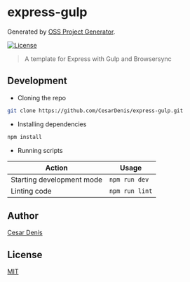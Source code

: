 # express-gulp

Generated by [OSS Project Generator](http://bit.ly/generator-oss-project).

[![License][license-badge]][license-url]

> A template for Express with Gulp and Browsersync

## Development

* Cloning the repo

```bash
git clone https://github.com/CesarDenis/express-gulp.git
```

* Installing dependencies

```bash
npm install
```

* Running scripts

Action | Usage
---    | ---
Starting development mode                | `npm run dev`
Linting code                             | `npm run lint`

## Author

[Cesar Denis](https://twitter.com/CesarDenis)

## License

[MIT](https://github.com/CesarDenis/express-gulp/blob/master/LICENSE)

[license-badge]: https://img.shields.io/github/license/CesarDenis/express-gulp.svg
[license-url]: https://opensource.org/licenses/MIT
